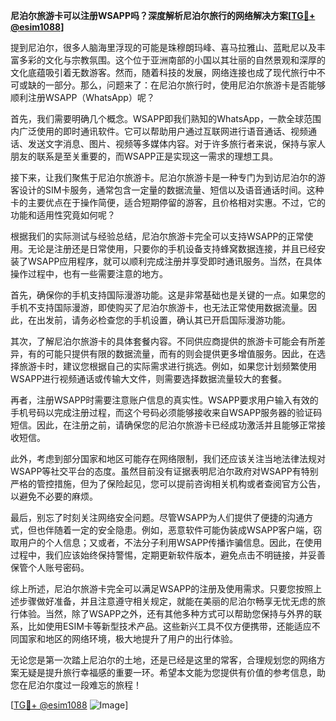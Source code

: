 **尼泊尔旅游卡可以注册WSAPP吗？深度解析尼泊尔旅行的网络解决方案[[TG💪+ @esim1088](https://t.me/s/esim1088)]**

提到尼泊尔，很多人脑海里浮现的可能是珠穆朗玛峰、喜马拉雅山、蓝毗尼以及丰富多彩的文化与宗教氛围。这个位于亚洲南部的小国以其壮丽的自然景观和深厚的文化底蕴吸引着无数游客。然而，随着科技的发展，网络连接也成了现代旅行中不可或缺的一部分。那么，问题来了：在尼泊尔旅行时，使用尼泊尔旅游卡是否能够顺利注册WSAPP（WhatsApp）呢？

首先，我们需要明确几个概念。WSAPP即我们熟知的WhatsApp，一款全球范围内广泛使用的即时通讯软件。它可以帮助用户通过互联网进行语音通话、视频通话、发送文字消息、图片、视频等多媒体内容。对于许多旅行者来说，保持与家人朋友的联系是至关重要的，而WSAPP正是实现这一需求的理想工具。

接下来，让我们聚焦于尼泊尔旅游卡。尼泊尔旅游卡是一种专门为到访尼泊尔的游客设计的SIM卡服务，通常包含一定量的数据流量、短信以及语音通话时间。这种卡的主要优点在于操作简便，适合短期停留的游客，且价格相对实惠。不过，它的功能和适用性究竟如何呢？

根据我们的实际测试与经验总结，尼泊尔旅游卡完全可以支持WSAPP的正常使用。无论是注册还是日常使用，只要你的手机设备支持蜂窝数据连接，并且已经安装了WSAPP应用程序，就可以顺利完成注册并享受即时通讯服务。当然，在具体操作过程中，也有一些需要注意的地方。

首先，确保你的手机支持国际漫游功能。这是非常基础也是关键的一点。如果您的手机不支持国际漫游，即使购买了尼泊尔旅游卡，也无法正常使用数据流量。因此，在出发前，请务必检查您的手机设置，确认其已开启国际漫游功能。

其次，了解尼泊尔旅游卡的具体套餐内容。不同供应商提供的旅游卡可能会有所差异，有的可能只提供有限的数据流量，而有的则会提供更多增值服务。因此，在选择旅游卡时，建议您根据自己的实际需求进行挑选。例如，如果您计划频繁使用WSAPP进行视频通话或传输大文件，则需要选择数据流量较大的套餐。

再者，注册WSAPP时需要注意账户信息的真实性。WSAPP要求用户输入有效的手机号码以完成注册过程，而这个号码必须能够接收来自WSAPP服务器的验证码短信。因此，在注册之前，请确保您的尼泊尔旅游卡已经成功激活并且能够正常接收短信。

此外，考虑到部分国家和地区可能存在网络限制，我们还应该关注当地法律法规对WSAPP等社交平台的态度。虽然目前没有证据表明尼泊尔政府对WSAPP有特别严格的管控措施，但为了保险起见，您可以提前咨询相关机构或者查阅官方公告，以避免不必要的麻烦。

最后，别忘了时刻关注网络安全问题。尽管WSAPP为人们提供了便捷的沟通方式，但也伴随着一定的安全隐患。例如，恶意软件可能伪装成WSAPP客户端，窃取用户的个人信息；又或者，不法分子利用WSAPP传播诈骗信息。因此，在使用过程中，我们应该始终保持警惕，定期更新软件版本，避免点击不明链接，并妥善保管个人账号密码。

综上所述，尼泊尔旅游卡完全可以满足WSAPP的注册及使用需求。只要您按照上述步骤做好准备，并且注意遵守相关规定，就能在美丽的尼泊尔畅享无忧无虑的旅行体验。当然，除了WSAPP之外，还有其他多种方式可以帮助您保持与外界的联系，比如使用ESIM卡等新型技术产品。这些新兴工具不仅方便携带，还能适应不同国家和地区的网络环境，极大地提升了用户的出行体验。

无论您是第一次踏上尼泊尔的土地，还是已经是这里的常客，合理规划您的网络方案无疑是提升旅行幸福感的重要一环。希望本文能为您提供有价值的参考信息，助您在尼泊尔度过一段难忘的旅程！

[[TG💪+ @esim1088](https://t.me/s/esim1088) ![Image](https://i.postimg.cc/4NQfJmqS/Snipaste-2025-05-13-00-14-12.png)]